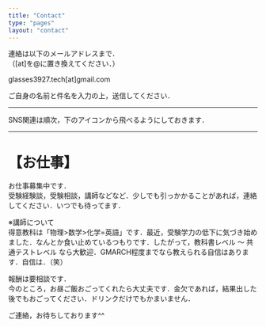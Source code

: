 ```yaml
---
title: "Contact"
type: "pages"
layout: "contact"
---
```


連絡は以下のメールアドレスまで．  
（[at]を@に置き換えてください．）  

glasses3927.tech[at]gmail.com

ご自身の名前と件名を入力の上，送信してください．

---

SNS関連は順次，下のアイコンから飛べるようにしておきます．

---

# 【お仕事】

お仕事募集中です．  
受験経験談，受験相談，講師などなど．少しでも引っかかることがあれば，連絡してください．いつでも待ってます．

※講師について  
得意教科は「物理>数学>化学=英語」です．最近，受験学力の低下に気づき始めました．なんとか食い止めているつもりです．したがって，教科書レベル ～ 共通テストレベル なら大歓迎．GMARCH程度までなら教えられる自信はあります．自信は．（笑）

報酬は要相談です．  
今のところ，お昼ご飯おごってくれたら大丈夫です．金欠であれば，結果出した後でもおごってください．ドリンクだけでもかまいません．

ご連絡，お待ちしております^^